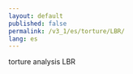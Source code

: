```yaml
---
layout: default
published: false
permalink: /v3_1/es/torture/LBR/
lang: es
---
```


torture analysis LBR
